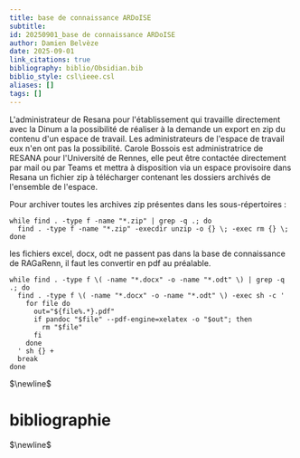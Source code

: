 ```yaml
---
title: base de connaissance ARDoISE
subtitle:
id: 20250901_base de connaissance ARDoISE
author: Damien Belvèze
date: 2025-09-01
link_citations: true
bibliography: biblio/Obsidian.bib
biblio_style: csl\ieee.csl
aliases: []
tags: []
---
```

L'administrateur de Resana pour l'établissement qui travaille directement avec la Dinum a la possibilité de réaliser à la demande un export en zip du contenu d'un espace de travail. 
Les administrateurs de l'espace de travail eux n'en ont pas la possibilité. 
Carole Bossois est administratrice de RESANA pour l'Université de Rennes, elle peut être contactée directement par mail ou par Teams et mettra à disposition via un espace provisoire dans Resana un fichier zip à télécharger contenant les dossiers archivés de l'ensemble de l'espace. 

Pour archiver toutes les archives zip présentes dans les sous-répertoires : 

```shell
while find . -type f -name "*.zip" | grep -q .; do
  find . -type f -name "*.zip" -execdir unzip -o {} \; -exec rm {} \;
done
```

les fichiers excel, docx, odt ne passent pas dans la base de connaissance de RAGaRenn, il faut les convertir en pdf au préalable.

```shell
while find . -type f \( -name "*.docx" -o -name "*.odt" \) | grep -q .; do
  find . -type f \( -name "*.docx" -o -name "*.odt" \) -exec sh -c '
    for file do
      out="${file%.*}.pdf"
      if pandoc "$file" --pdf-engine=xelatex -o "$out"; then
        rm "$file"
      fi
    done
  ' sh {} +
  break
done
```
$\newline$
# bibliographie
$\newline$






